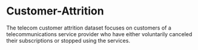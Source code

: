 # Customer-Attrition
The telecom customer attrition dataset focuses on customers of a telecommunications service provider who have either voluntarily canceled their subscriptions or stopped using the services.
